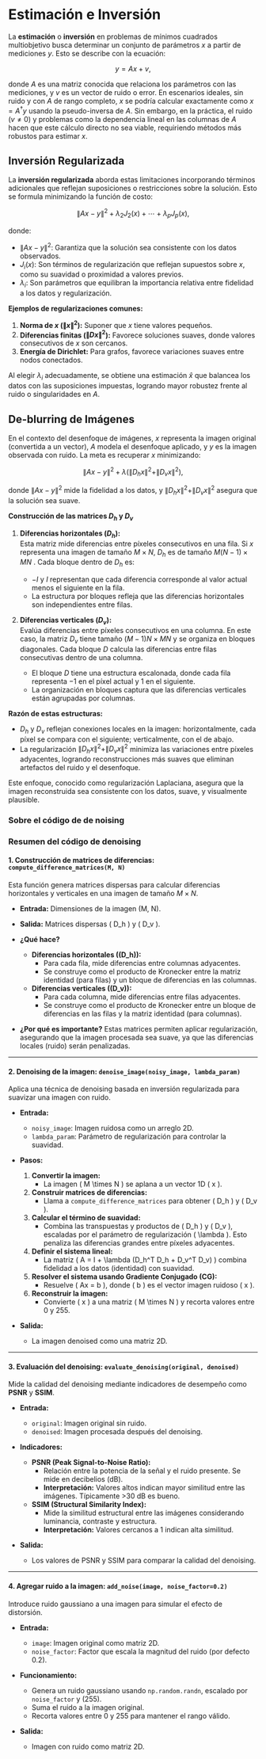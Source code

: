 # Estimación e Inversión 

La **estimación** o **inversión** en problemas de mínimos cuadrados multiobjetivo busca determinar un conjunto de parámetros $x$ a partir de mediciones $y$. Esto se describe con la ecuación: 

$$
y = Ax + v,
$$

donde $A$ es una matriz conocida que relaciona los parámetros con las mediciones, y $v$ es un vector de ruido o error. En escenarios ideales, sin ruido y con $A$ de rango completo, $x$ se podría calcular exactamente como $x = A^{\dagger}y$ usando la pseudo-inversa de $A$. Sin embargo, en la práctica, el ruido ($v \neq 0$) y problemas como la dependencia lineal en las columnas de $A$ hacen que este cálculo directo no sea viable, requiriendo métodos más robustos para estimar $x$.  

## Inversión Regularizada  

La **inversión regularizada** aborda estas limitaciones incorporando términos adicionales que reflejan suposiciones o restricciones sobre la solución. Esto se formula minimizando la función de costo:  

$$ 
\|Ax - y\|^2 + \lambda_2 J_2(x) + \cdots + \lambda_p J_p(x),
$$  

donde:  
- $\|Ax - y\|^2$: Garantiza que la solución sea consistente con los datos observados.  
- $J_i(x)$: Son términos de regularización que reflejan supuestos sobre $x$, como su suavidad o proximidad a valores previos.  
- $\lambda_i$: Son parámetros que equilibran la importancia relativa entre fidelidad a los datos y regularización.  

**Ejemplos de regularizaciones comunes:**  
1. **Norma de $x$ ($\|x\|^2$):** Suponer que $x$ tiene valores pequeños.  
2. **Diferencias finitas ($\|Dx\|^2$):** Favorece soluciones suaves, donde valores consecutivos de $x$ son cercanos.  
3. **Energía de Dirichlet:** Para grafos, favorece variaciones suaves entre nodos conectados.  

Al elegir $\lambda_i$ adecuadamente, se obtiene una estimación $\hat{x}$ que balancea los datos con las suposiciones impuestas, logrando mayor robustez frente al ruido o singularidades en $A$.  

## De-blurring de Imágenes  

En el contexto del desenfoque de imágenes, $x$ representa la imagen original (convertida a un vector), $A$ modela el desenfoque aplicado, y $y$ es la imagen observada con ruido. La meta es recuperar $x$ minimizando:  

$$
\|Ax - y\|^2 + \lambda (\|D_hx\|^2 + \|D_vx\|^2),
$$  

donde $\|Ax - y\|^2$ mide la fidelidad a los datos, y $\|D_hx\|^2 + \|D_vx\|^2$ asegura que la solución sea suave.  

**Construcción de las matrices $D_h$ y $D_v$**  

1. **Diferencias horizontales ($D_h$):**  
Esta matriz mide diferencias entre píxeles consecutivos en una fila. Si $x$ representa una imagen de tamaño $M \times N$, $D_h$ es de tamaño $M(N-1) \times MN$ . Cada bloque dentro de $D_h$ es:  
   - $-I$ y $I$ representan que cada diferencia corresponde al valor actual menos el siguiente en la fila.  
   - La estructura por bloques refleja que las diferencias horizontales son independientes entre filas.  

2. **Diferencias verticales ($D_v$):**  
Evalúa diferencias entre píxeles consecutivos en una columna. En este caso, la matriz $D_v$ tiene tamaño $(M-1)N \times MN$ y se organiza en bloques diagonales. Cada bloque $D$ calcula las diferencias entre filas consecutivas dentro de una columna.  
   - El bloque $D$ tiene una estructura escalonada, donde cada fila representa $-1$ en el píxel actual y $1$ en el siguiente.  
   - La organización en bloques captura que las diferencias verticales están agrupadas por columnas.  

**Razón de estas estructuras:**  
- $D_h$ y $D_v$ reflejan conexiones locales en la imagen: horizontalmente, cada píxel se compara con el siguiente; verticalmente, con el de abajo.  
- La regularización $\|D_hx\|^2 + \|D_vx\|^2$ minimiza las variaciones entre píxeles adyacentes, logrando reconstrucciones más suaves que eliminan artefactos del ruido y el desenfoque.  

Este enfoque, conocido como regularización Laplaciana, asegura que la imagen reconstruida sea consistente con los datos, suave, y visualmente plausible.  


### Sobre el código de de noising 

### Resumen del código de denoising

#### 1. **Construcción de matrices de diferencias: `compute_difference_matrices(M, N)`**
Esta función genera matrices dispersas para calcular diferencias horizontales y verticales en una imagen de tamaño $M \times N$.  
- **Entrada:** Dimensiones de la imagen (M, N).  
- **Salida:** Matrices dispersas \( D_h \) y \( D_v \).  

- **¿Qué hace?**  
  - **Diferencias horizontales (\(D_h\)):**  
    - Para cada fila, mide diferencias entre columnas adyacentes.  
    - Se construye como el producto de Kronecker entre la matriz identidad (para filas) y un bloque de diferencias en las columnas.  
  - **Diferencias verticales (\(D_v\)):**  
    - Para cada columna, mide diferencias entre filas adyacentes.  
    - Se construye como el producto de Kronecker entre un bloque de diferencias en las filas y la matriz identidad (para columnas).  

- **¿Por qué es importante?** Estas matrices permiten aplicar regularización, asegurando que la imagen procesada sea suave, ya que las diferencias locales (ruido) serán penalizadas.

---

#### 2. **Denoising de la imagen: `denoise_image(noisy_image, lambda_param)`**
Aplica una técnica de denoising basada en inversión regularizada para suavizar una imagen con ruido.  

- **Entrada:**  
  - `noisy_image`: Imagen ruidosa como un arreglo 2D.  
  - `lambda_param`: Parámetro de regularización para controlar la suavidad.  

- **Pasos:**  
  1. **Convertir la imagen:**  
     - La imagen \( M \times N \) se aplana a un vector 1D \( x \).  
  2. **Construir matrices de diferencias:**  
     - Llama a `compute_difference_matrices` para obtener \( D_h \) y \( D_v \).  
  3. **Calcular el término de suavidad:**  
     - Combina las transpuestas y productos de \( D_h \) y \( D_v \), escaladas por el parámetro de regularización \( \lambda \). Esto penaliza las diferencias grandes entre píxeles adyacentes.  
  4. **Definir el sistema lineal:**  
     - La matriz \( A = I + \lambda (D_h^T D_h + D_v^T D_v) \) combina fidelidad a los datos (identidad) con suavidad.  
  5. **Resolver el sistema usando Gradiente Conjugado (CG):**  
     - Resuelve \( Ax = b \), donde \( b \) es el vector imagen ruidoso \( x \).  
  6. **Reconstruir la imagen:**  
     - Convierte \( x \) a una matriz \( M \times N \) y recorta valores entre 0 y 255.  

- **Salida:**  
  - La imagen denoised como una matriz 2D.

---

#### 3. **Evaluación del denoising: `evaluate_denoising(original, denoised)`**
Mide la calidad del denoising mediante indicadores de desempeño como **PSNR** y **SSIM**.

- **Entrada:**  
  - `original`: Imagen original sin ruido.  
  - `denoised`: Imagen procesada después del denoising.  

- **Indicadores:**  
  - **PSNR (Peak Signal-to-Noise Ratio):**  
    - Relación entre la potencia de la señal y el ruido presente. Se mide en decibelios (dB).  
    - **Interpretación:** Valores altos indican mayor similitud entre las imágenes. Típicamente >30 dB es bueno.  
  - **SSIM (Structural Similarity Index):**  
    - Mide la similitud estructural entre las imágenes considerando luminancia, contraste y estructura.  
    - **Interpretación:** Valores cercanos a 1 indican alta similitud.  

- **Salida:**  
  - Los valores de PSNR y SSIM para comparar la calidad del denoising.

---

#### 4. **Agregar ruido a la imagen: `add_noise(image, noise_factor=0.2)`**
Introduce ruido gaussiano a una imagen para simular el efecto de distorsión.

- **Entrada:**  
  - `image`: Imagen original como matriz 2D.  
  - `noise_factor`: Factor que escala la magnitud del ruido (por defecto 0.2).  

- **Funcionamiento:**  
  - Genera un ruido gaussiano usando `np.random.randn`, escalado por `noise_factor` y \(255\).  
  - Suma el ruido a la imagen original.  
  - Recorta valores entre 0 y 255 para mantener el rango válido.  

- **Salida:**  
  - Imagen con ruido como matriz 2D.


